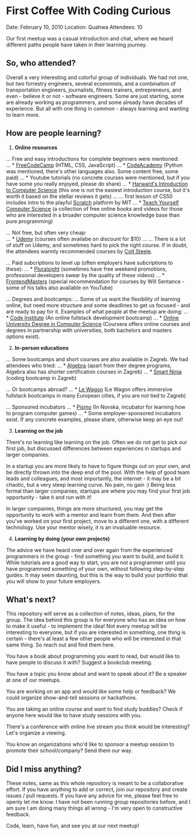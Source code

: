 # First Coffee With Coding Curious #

Date: February 10, 2010
Location: Quahwa
Attendees: 10

Our first meetup was a casual introduction and chat, where we heard different paths people have taken in their learning journey. 

## So, who attended? ##

Overall a very interesting and colorful group of individuals. We had not one, but *two* forrestry engineers, several economists, and a combination of transportation engineers, journalists, fitness trainers, entrepreneurs, and even - believe it or not - software engineers. Some are just starting, some are already working as programmers, and some already have decades of experience. But all with one thing in common - always learning and wanting to learn more. 

## How are people learning? ##

1. **Online resources**

... Free and easy introductions for complete beginners were mentioned:   
... * [FreeCodeCamp](https://www.freecodecamp.org/) (HTML, CSS, JavaScript)
... * [CodeAcademy](https://www.codecademy.com/) (Python was mentioned, there's other languages also. Some content free, some paid)
... * Youtube tutorials (no concrete courses were mentioned, but if you have some you really enjoyed, please do share)
... * [Harward's Introduction to Computer Science](https://cs50.harvard.edu/x/2020/) (this one is not the easiest introduction course, but it's worth it based on the stellar reviews it gets)
... ... first lesson of CS50 includes intro to the playful [Scratch](https://scratch.mit.edu/) platform by MIT
... * [Teach Yourself Computer Science](https://teachyourselfcs.com/) (a collection of free online books and videos for those who are interested in a broader computer science knowledge base than pure programming)

... Not free, but often very cheap:  
... * [Udemy](https://www.udemy.com/) (courses often availabe on discount for $10)
... ... There is a lot of stuff on Udemy, and sometimes hard to pick the right course. If in doubt, the attendees warmly recommended courses by [Colt Steele](https://www.udemy.com/user/coltsteele/). 

... Paid subcriptions to level up (often employers have subcriptions to these):
... * [Pluralsight](https://www.pluralsight.com/) (sometimes have free weekend promotions, professional developers swear by the quality of these videos)
... * [FrontendMasters](https://frontendmasters.com/) (special recommendation for courses by Will Sentance - some of his talks also available on YouTube)

... Degrees and bootcamps:
... Some of us want the flexibility of learning online, but need more structure and some deadlines to get us focused - and are ready to pay for it. Examples of what people at the meetup are doing:
... * [Code Institute](https://codeinstitute.net/) (An online fullstack development bootcamp)
... * [Online University Degree in Computer Science](https://www.coursera.org/degrees/computer-science) (Coursera offers online courses and degrees in partnership with universities, both bachelors and masters options exist). 

2. **In-person educations**

... Some bootcamps and short courses are also available in Zagreb. We had attendees who tried: 
... * [Algebra](https://www.algebra.hr/certifikacijski-seminari/) (apart from their degree programs, Algebra also has shorter certification courses in Zagreb)
... * [Smart Ninja](https://www.smartninja.hr/) (coding bootcamp in Zagreb)

... Or bootcamps abroad? 
... * [Le Wagon](https://www.lewagon.com/) (Le Wagon offers immersive fullstack bootcamps in many European cities, if you are not tied to Zagreb)

... Sponsored incubators
... * [Pismo](http://inkubator-pismo.eu/) (In Novska, incubator for learning how to program computer games)
... * Some employer-sponsored incubators exist. If any concrete examples, please share, otherwise keep an eye out! 


3. **Learning on the job**

There's no learning like learning on the job. Often we do not get to pick our first job, but discussed differences between experiences in startups and larger companies. 

In a startup you are more likely to have to figure things out on your own, and be directly thrown into the deep end of the pool. With the help of good team leads and colleagues, and most importantly, the internet - it may be a bit chaotic, but a very steep learning curve. No pain, no gain :) Being less formal than larger companies, startups are where you may find your first job opportunity - take it and run with it!

In larger companies, things are more structured, you may get the opportunity to work with a mentor and learn from them. And then after you've worked on your first project, move to a different one, with a different technology. Use your mentor wisely, it is an invaluable resource. 

4. **Learning by doing (your own projects)**

The advice we have heard over and over again from the experienced programmers in the group - find something you want to build, and build it. While tutorials are a good way to start, you are not a programmer until you have programmed something of your own, without following step-by-step guides. It may seem daunting, but this is the way to build your portfolio that you will show to your future employers. 

## What's next? ##

This repository will serve as a collection of notes, ideas, plans, for the group. 
The idea behind this group is for everyone who has an idea on how to make it useful - to implement the idea! Not every meetup will be interesting to everyone, but if you are interested in something, one thing is certain - there's at least a few other people who will be interested in that same thing. So reach out and find them here. 

You have a book about programming you want to read, but would like to have people to discuss it with? Suggest a bookclub meeting.

You have a topic you know about and want to speak about it? Be a speaker at one of our meetups.

You are working on an app and would like some help or feedback? We could organize show-and-tell sessions or hackathons. 

You are taking an online course and want to find study buddies? Check if anyone here would like to have study sessions with you. 

There's a conference with online live stream you think would be interesting? Let's organize a viewing. 

You know an organizations who'd like to sponsor a meetup session to promote their school/company? Send them our way. 

## Did I miss anything? ##

These notes, same as this whole repository is meant to be a collaborative effort. If you have anything to add or correct, join our repository and create issues / pull requests. If you have any advice for me, please feel free to openly let me know. I have not been running group repositories before, and I am sure I am doing many things all wrong - I'm very open to constructive feedback. 

Code, learn, have fun, and see you at our next meetup!
